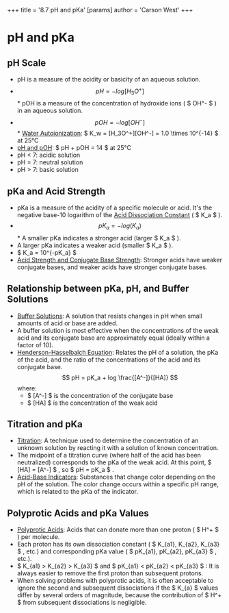 +++
 title = '8.7 pH and pKa'
[params]
	author = 'Carson West'
+++
# pH and pKa

## pH Scale

*   pH is a measure of the acidity or basicity of an aqueous solution.
*    $$ pH = -log[H_3O^+] $$  *   pOH is a measure of the concentration of hydroxide ions ( $ OH^- $ ) in an aqueous solution.
*    $$ pOH = -log[OH^-] $$  *   [Water Autoionization](./../water-autoionization/):  $ K_w = [H_3O^+][OH^-] = 1.0 \times 10^{-14} $  at 25°C
*   [pH and pOH](./../ph-and-poh/):  $ pH + pOH = 14 $  at 25°C
*   pH < 7: acidic solution
*   pH = 7: neutral solution
*   pH > 7: basic solution

## pKa and Acid Strength

*   pKa is a measure of the acidity of a specific molecule or acid. It's the negative base-10 logarithm of the [Acid Dissociation Constant](./../acid-dissociation-constant/) ( $ K_a $ ).
*    $$ pK_a = -log(K_a) $$  *   A smaller pKa indicates a stronger acid (larger  $ K_a $ ).
*   A larger pKa indicates a weaker acid (smaller  $ K_a $ ).
*    $ K_a = 10^{-pK_a} $ 
*   [Acid Strength and Conjugate Base Strength](./../acid-strength-and-conjugate-base-strength/): Stronger acids have weaker conjugate bases, and weaker acids have stronger conjugate bases.

## Relationship between pKa, pH, and Buffer Solutions

*   [Buffer Solutions](./../buffer-solutions/): A solution that resists changes in pH when small amounts of acid or base are added.
*   A buffer solution is most effective when the concentrations of the weak acid and its conjugate base are approximately equal (ideally within a factor of 10).
*   [Henderson-Hasselbalch Equation](./../henderson-hasselbalch-equation/): Relates the pH of a solution, the pKa of the acid, and the ratio of the concentrations of the acid and its conjugate base.
     $$ pH = pK_a + log \frac{[A^-]}{[HA]} $$      where:
    *    $ [A^-] $  is the concentration of the conjugate base
    *    $ [HA] $  is the concentration of the weak acid

## Titration and pKa

*   [Titration](./../titration/): A technique used to determine the concentration of an unknown solution by reacting it with a solution of known concentration.
*   The midpoint of a titration curve (where half of the acid has been neutralized) corresponds to the pKa of the weak acid. At this point,  $ [HA] = [A^-] $ , so  $ pH = pK_a $ .
*   [Acid-Base Indicators](./../acid-base-indicators/): Substances that change color depending on the pH of the solution. The color change occurs within a specific pH range, which is related to the pKa of the indicator.

## Polyprotic Acids and pKa Values

*   [Polyprotic Acids](./../polyprotic-acids/): Acids that can donate more than one proton ( $ H^+ $ ) per molecule.
*   Each proton has its own dissociation constant ( $ K_{a1}, K_{a2}, K_{a3} $ , etc.) and corresponding pKa value ( $ pK_{a1}, pK_{a2}, pK_{a3} $ , etc.).
*    $ K_{a1} > K_{a2} > K_{a3} $  and  $ pK_{a1} < pK_{a2} < pK_{a3} $ : It is always easier to remove the first proton than subsequent protons.
*   When solving problems with polyprotic acids, it is often acceptable to ignore the second and subsequent dissociations if the  $ K_{a} $  values differ by several orders of magnitude, because the contribution of  $ H^+ $  from subsequent dissociations is negligible.
